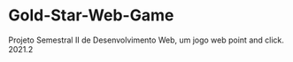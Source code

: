 # Gold-Star-Web-Game
Projeto Semestral II de Desenvolvimento Web, um jogo web point and click.
2021.2
